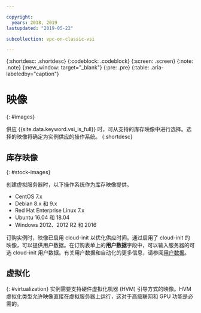 ```yaml
---

copyright:
  years: 2018, 2019
lastupdated: "2019-05-22"

subcollection: vpc-on-classic-vsi

---
```


{:shortdesc: .shortdesc}
{:codeblock: .codeblock}
{:screen: .screen}
{:note: .note}
{:new_window: target="_blank"}
{:pre: .pre}
{:table: .aria-labeledby="caption"}


# 映像
{: #images}

供应 {{site.data.keyword.vsi_is_full}} 时，可从支持的库存映像中进行选择。选择的映像将确定为实例供应的操作系统。
{:shortdesc}

## 库存映像
{: #stock-images}

创建虚拟服务器时，以下操作系统作为库存映像提供。
* CentOS 7.x
* Debian 8.x 和 9.x
* Red Hat Enterprise Linux 7.x
* Ubuntu 16.04 和 18.04
* Windows 2012、2012 R2 和 2016

订购实例时，映像已启用 cloud-init 以优化供应时间。通过启用了 cloud-init 的映像，可以提供用户数据。在订购表单上的**用户数据**字段中，可以输入服务器的可选 cloud-init 用户数据。有关用户数据和自动化的更多信息，请参阅[用户数据](/docs/vpc-on-classic-vsi?topic=vpc-on-classic-vsi-user-data#user-data)。

## 虚拟化
{: #virtualization}
实例需要支持硬件虚拟化机器 (HVM) 引导方式的映像。HVM 虚拟化类型允许映像直接在虚拟服务器上运行，这对于高级联网和 GPU 功能是必需的。
